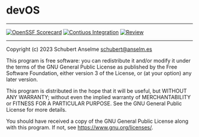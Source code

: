 # devOS

---

[![OpenSSF Scorecard][ossf-score-badge]][ossf-score-link]
[![Contiuos Integration][ci-badge]][ci-link]
[![Review][review-badge]][review-link]

[ossf-score-badge]: https://api.securityscorecards.dev/projects/github.com/anselmes/devos/badge
[ossf-score-link]: https://securityscorecards.dev/viewer/?uri=github.com/anselmes/devos
[ci-badge]: https://github.com/anselmes/devos/actions/workflows/cicd.yml/badge.svg
[ci-link]: https://github.com/anselmes/devos/actions/workflows/cicd.yml
[review-badge]: https://github.com/anselmes/devos/actions/workflows/required/anselmes/cicd/.github/workflows/review.yml/badge.svg
[review-link]: https://github.com/anselmes/devos/actions/workflows/required/anselmes/cicd/.github/workflows/review.yml

---

Copyright (c) 2023 Schubert Anselme <schubert@anselm.es>

This program is free software: you can redistribute it and/or modify
it under the terms of the GNU General Public License as published by
the Free Software Foundation, either version 3 of the License, or
(at your option) any later version.

This program is distributed in the hope that it will be useful,
but WITHOUT ANY WARRANTY; without even the implied warranty of
MERCHANTABILITY or FITNESS FOR A PARTICULAR PURPOSE. See the
GNU General Public License for more details.

You should have received a copy of the GNU General Public License
along with this program. If not, see <https://www.gnu.org/licenses/>.

